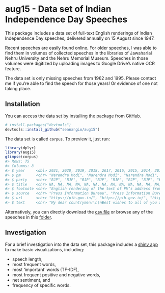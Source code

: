 
<!-- README.md is generated from README.Rmd. Please edit that file -->

# aug15 - Data set of Indian Independence Day Speeches

<!-- badges: start -->
<!-- badges: end -->

This package includes a data set of full-text English renderings of
Indian Independence Day speeches, delivered annually on 15 August since
1947.

Recent speeches are easily found online. For older speeches, I was able
to find them in volumes of collected speeches in the libraries of
Jawaharlal Nehru University and the Nehru Memorial Museum. Speeches in
those volumes were digitized by uploading images to Google Drive’s
native OCR feature.

The data set is only missing speeches from 1962 and 1995. Please contact
me if you’re able to find the speech for those years! Or evidence of one
not taking place.

## Installation

You can access the data set by installing the package from GitHub.

``` r
# install.packages("devtools")
devtools::install_github("seanangio/aug15")
```

The data set is called `corpus`. To preview it, just run:

``` r
library(dplyr)
library(aug15)
glimpse(corpus)
#> Rows: 75
#> Columns: 8
#> $ year     <dbl> 2021, 2020, 2019, 2018, 2017, 2016, 2015, 2014, 2013, 2012, 2…
#> $ pm       <chr> "Narendra Modi", "Narendra Modi", "Narendra Modi", "Narendra …
#> $ party    <chr> "BJP", "BJP", "BJP", "BJP", "BJP", "BJP", "BJP", "BJP", "INC"…
#> $ title    <chr> NA, NA, NA, NA, NA, NA, NA, NA, NA, NA, NA, NA, NA, NA, NA, N…
#> $ footnote <chr> "English rendering of the text of PM’s address from the Red F…
#> $ source   <chr> "Press Information Bureau", "Press Information Bureau", "Pres…
#> $ url      <chr> "https://pib.gov.in/", "https://pib.gov.in/", "https://pib.go…
#> $ text     <chr> "My dear countrymen!\n\nBest wishes to all of you and those w…
```

Alternatively, you can directly download the [csv
file](https://github.com/seanangio/aug15/tree/main/inst/final_csv) or
browse any of the speeches in this
[folder](https://github.com/seanangio/aug15/tree/main/inst/extdata).

## Investigation

For a brief investigation into the data set, this package includes a
[shiny
app](https://github.com/seanangio/aug15/tree/master/inst/examples/analysis_app)
to make basic visualizations, including:

-   speech length,
-   most frequent words,
-   most ‘important’ words (TF-IDF),
-   most frequent positive and negative words,
-   net sentiment, and
-   frequency of specific words.
